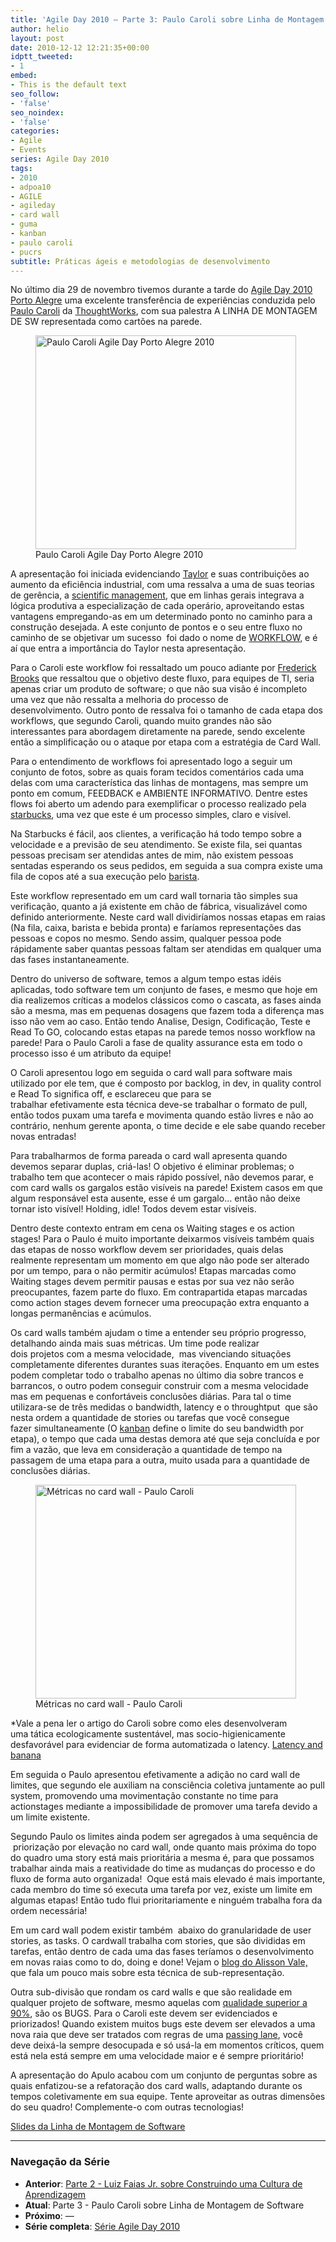 ```yaml
---
title: 'Agile Day 2010 – Parte 3: Paulo Caroli sobre Linha de Montagem de Software'
author: helio
layout: post
date: 2010-12-12 12:21:35+00:00
idptt_tweeted:
- 1
embed:
- This is the default text
seo_follow:
- 'false'
seo_noindex:
- 'false'
categories:
- Agile
- Events
series: Agile Day 2010
tags:
- 2010
- adpoa10
- AGILE
- agileday
- card wall
- guma
- kanban
- paulo caroli
- pucrs
subtitle: Práticas ágeis e metodologias de desenvolvimento
---
```


No último dia 29 de novembro tivemos durante a tarde do <a title="adpoa10" href="/2010/11/23/agile-day-2010-porto-alegre/" target="_blank">Agile Day 2010 Porto Alegre</a> uma excelente transferência de experiências conduzida pelo <a title="@paulocaroli" href="http://twitter.com/paulocaroli" target="_blank">Paulo Caroli</a> da <a title="Thoughtworks" href="http://www.thoughtworks.com/" target="_blank">ThoughtWorks</a>, com sua palestra A LINHA DE MONTAGEM DE SW representada como cartões na parede.

<figure id="attachment_242" style="width: 417px" class="wp-caption aligncenter">
<img class="size-full wp-image-242" src="/uploads/2010/12/pauloCaroliadpoa10_.jpg" alt="Paulo Caroli Agile Day Porto Alegre 2010" width="417" height="342" srcset="/uploads/2010/12/pauloCaroliadpoa10_.jpg 417w, /uploads/2010/12/pauloCaroliadpoa10_-300x246.jpg 300w" sizes="(max-width: 417px) 100vw, 417px" />
<figcaption class="wp-caption-text">Paulo Caroli Agile Day Porto Alegre 2010</figcaption>
</figure>

A apresentação foi iniciada evidenciando <a title="Frederick Taylor" href="http://en.wikipedia.org/wiki/Frederick_Winslow_Taylor" target="_blank">Taylor</a> e suas contribuições ao aumento da eficiência industrial, com uma ressalva a uma de suas teorias de gerência, a <a title="Scientific Management" href="http://en.wikipedia.org/wiki/Scientific_management" target="_blank">scientific management</a>, que em linhas gerais integrava a lógica produtiva a especialização de cada operário, aproveitando estas vantagens empregando-as em um determinado ponto no caminho para a construção desejada. A este conjunto de pontos e o seu entre fluxo no caminho de se objetivar um sucesso  foi dado o nome de <a title="workflow" href="http://en.wikipedia.org/wiki/Workflow" target="_blank">WORKFLOW</a>, e é aí que entra a importância do Taylor nesta apresentação.

Para o Caroli este workflow foi ressaltado um pouco adiante por <a title="Fred Brooks" href="http://en.wikipedia.org/wiki/Fred_Brooks" target="_blank">Frederick Brooks</a> que ressaltou que o objetivo deste fluxo, para equipes de TI, seria apenas criar um produto de software; o que não sua visão é incompleto uma vez que não ressalta a melhoria do processo de desenvolvimento. Outro ponto de ressalva foi o tamanho de cada etapa dos workflows, que segundo Caroli, quando muito grandes não são interessantes para abordagem diretamente na parede, sendo excelente então a simplificação ou o ataque por etapa com a estratégia de Card Wall.

Para o entendimento de workflows foi apresentado logo a seguir um conjunto de fotos, sobre as quais foram tecidos comentários cada uma delas com uma característica das linhas de montagens, mas sempre um ponto em comum, FEEDBACK e AMBIENTE INFORMATIVO. Dentre estes flows foi aberto um adendo para exemplificar o processo realizado pela <a title="StarBucks" href="http://en.wikipedia.org/wiki/Starbucks" target="_blank">starbucks</a>, uma vez que este é um processo simples, claro e visível.

Na Starbucks é fácil, aos clientes, a verificação há todo tempo sobre a velocidade e a previsão de seu atendimento. Se existe fila, sei quantas pessoas precisam ser atendidas antes de mim, não existem pessoas sentadas esperando os seus pedidos, em seguida a sua compra existe uma fila de copos até a sua execução pelo <a title="Barista" href="http://en.wikipedia.org/wiki/Barista" target="_blank">barista</a>.

Este workflow representado em um card wall tornaria tão simples sua verificação, quanto a já existente em chão de fábrica, visualizável como definido anteriormente. Neste card wall dividiríamos nossas etapas em raias (Na fila, caixa, barista e bebida pronta) e faríamos representações das pessoas e copos no mesmo. Sendo assim, qualquer pessoa pode rápidamente saber quantas pessoas faltam ser atendidas em qualquer uma das fases instantaneamente.

<!-- p.p1 {margin: 0.0px 0.0px 0.0px 0.0px; line-height: 20.0px; font: 11.0px 'Marker Felt'} p.p2 {margin: 0.0px 0.0px 0.0px 0.0px; line-height: 20.0px; font: 11.0px 'Marker Felt'; min-height: 12.0px} span.s1 {letter-spacing: 0.0px} -->Dentro do universo de software, temos a algum tempo estas idéis aplicadas, todo software tem um conjunto de fases, e mesmo que hoje em dia realizemos críticas a modelos clássicos como o cascata, as fases ainda são a mesma, mas em pequenas dosagens que fazem toda a diferença mas isso não vem ao caso. Então tendo Analise, Design, Codificação, Teste e Read To GO, colocando estas etapas na parede temos nosso workflow na parede! Para o Paulo Caroli a fase de quality assurance esta em todo o processo isso é um atributo da equipe!

O Caroli apresentou logo em seguida o card wall para software mais utilizado por ele tem, que é composto por backlog, in dev, in quality control e Read To significa off, e esclareceu que para se trabalhar efetivamente esta técnica deve-se trabalhar o formato de pull, então todos puxam uma tarefa e movimenta quando estão livres e não ao contrário, nenhum gerente aponta, o time decide e ele sabe quando receber novas entradas!

Para trabalharmos de forma pareada o card wall apresenta quando devemos separar duplas, criá-las! O objetivo é eliminar problemas; o trabalho tem que acontecer o mais rápido possível, não devemos parar, e com card walls os gargalos estão visíveis na parede! Existem casos em que algum responsável esta ausente, esse é um gargalo&#8230; então não deixe tornar isto visível! Holding, idle! Todos devem estar visíveis.

Dentro deste contexto entram em cena os Waiting stages e os action stages! Para o Paulo é muito importante deixarmos visíveis também quais das etapas de nosso workflow devem ser prioridades, quais delas realmente representam um momento em que algo não pode ser alterado por um tempo, para o não permitir acúmulos! Etapas marcadas como Waiting stages devem permitir pausas e estas por sua vez não serão preocupantes, fazem parte do fluxo. Em contrapartida etapas marcadas como action stages devem fornecer uma preocupação extra enquanto a longas permanências e acúmulos.

Os card walls também ajudam o time a entender seu próprio progresso, detalhando ainda mais suas métricas. Um time pode realizar dois projetos com a mesma velocidade,  mas vivenciando situações completamente diferentes durantes suas iterações. Enquanto em um estes podem completar todo o trabalho apenas no último dia sobre trancos e barrancos, o outro podem conseguir construir com a mesma velocidade mas em pequenas e confortáveis conclusões diárias. Para tal o time utilizara-se de três medidas o bandwidth, latency e o throughtput  que são nesta ordem a quantidade de stories ou tarefas que você consegue fazer simultaneamente (O <a title="kanban" href="http://en.wikipedia.org/wiki/Kanban" target="_blank">kanban</a> define o limite do seu bandwidth por etapa), o tempo que cada uma destas demora até que seja concluída e por fim a vazão, que leva em consideração a quantidade de tempo na passagem de uma etapa para a outra, muito usada para a quantidade de conclusões diárias.

<figure id="attachment_237" style="width: 417px" class="wp-caption aligncenter">
<img class="size-full wp-image-237" src="/uploads/2010/12/CardWallCaroliadPOa10.jpg" alt="Métricas no card wall - Paulo Caroli" width="417" height="342" srcset="/uploads/2010/12/CardWallCaroliadPOa10.jpg 417w, /uploads/2010/12/CardWallCaroliadPOa10-300x246.jpg 300w" sizes="(max-width: 417px) 100vw, 417px" />
<figcaption class="wp-caption-text">Métricas no card wall - Paulo Caroli</figcaption>
</figure>

\*Vale a pena ler o artigo do Caroli sobre como eles desenvolveram uma tática ecologicamente sustentável, mas socio-higienicamente desfavorável para evidenciar de forma automatizada o latency. <a title="ARTIGO: Latency and banana " href="http://www.softwaresecretweapons.com/blog/127/paulo-caroli-latency-and-banana" target="_blank">Latency and banana</a>

Em seguida o Paulo apresentou efetivamente a adição no card wall de limites, que segundo ele auxiliam na consciência coletiva juntamente ao pull system, promovendo uma movimentação constante no time para actionstages mediante a impossibilidade de promover uma tarefa devido a um limite existente.

Segundo Paulo os limites ainda podem ser agregados à uma sequência de  priorização por elevação no card wall, onde quanto mais próxima do topo do quadro uma story está mais prioritária a mesma é, para que possamos trabalhar ainda mais a reatividade do time as mudanças do processo e do fluxo de forma auto organizada!  Oque está mais elevado é mais importante, cada membro do time só executa uma tarefa por vez, existe um limite em algumas etapas! Então tudo flui prioritariamente e ninguém trabalha fora da ordem necessária!

Em um card wall podem existir também  abaixo do granularidade de user stories, as tasks. O cardwall trabalha com stories, que são divididas em tarefas, então dentro de cada uma das fases teríamos o desenvolvimento em novas raias como to do, doing e done! Vejam o <a title="Blog do Alisson Vale" href="http://alissonvale.com/englishblog/" target="_blank">blog do Alisson Vale,</a> que fala um pouco mais sobre esta técnica de sub-representação.

Outra sub-divisão que rondam os card walls e que são realidade em qualquer projeto de software, mesmo aquelas com <a title="Klaus e a qualidade ADPOA10" href="/2010/11/24/agile-day-2010-klaus-wuestefeld/" target="_blank">qualidade superior a 90%</a>, são os BUGS. Para o Caroli este devem ser evidenciados e priorizados! Quando existem muitos bugs este devem ser elevados a uma nova raia que deve ser tratados com regras de uma <a title="pista de ultrpassagem" href="http://en.wikipedia.org/wiki/Passing_lane" target="_blank">passing lane</a>, você deve deixá-la sempre desocupada e só usá-la em momentos críticos, quem está nela está sempre em uma velocidade maior e é sempre prioritário!

A apresentação do Apulo acabou com um conjunto de perguntas sobre as quais enfatizou-se a refatoração dos card walls, adaptando durante os tempos coletivamente em sua equipe. Tente aproveitar as outras dimensões do seu quadro! Complemente-o com outras tecnologias!

<a title="Apresentação" href="http://www.slideshare.net/paulocaroli/a-linha-de-montagem-de-sw" target="_blank">Slides da Linha de Montagem de Software</a>

---

### **Navegação da Série**

- **Anterior**: [Parte 2 - Luiz Faias Jr. sobre Construindo uma Cultura de Aprendizagem](../2010-11-30-agile-day-2010-luiz-faias-jr/)
- **Atual**: Parte 3 - Paulo Caroli sobre Linha de Montagem de Software
- **Próximo**: —
- **Série completa**: [Série Agile Day 2010](/pt/series/agile-day-2010/)
